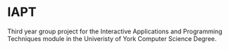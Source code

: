 IAPT
===
Third year group project for the Interactive Applications and Programming Techniques module in the Univeristy of York Computer Science Degree.
